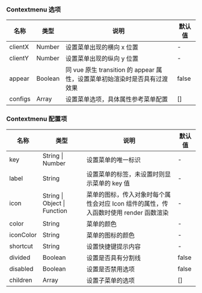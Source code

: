 ### Contextmenu 选项

| 名称    | 类型    | 说明                                                                      | 默认值 |
| ------- | ------- | ------------------------------------------------------------------------- | ------ |
| clientX | Number  | 设置菜单出现的横向 x 位置                                                 | -      |
| clientY | Number  | 设置菜单出现的纵向 y 位置                                                 | -      |
| appear  | Boolean | 同 vue 原生 transition 的 appear 属性，设置菜单初始渲染时是否具有过渡效果 | false  |
| configs | Array   | 设置菜单选项，具体属性参考菜单配置                                        | []     |

### Contextmenu 配置项

| 名称      | 类型                         | 说明                                                                                 | 默认值 |
| --------- | ---------------------------- | ------------------------------------------------------------------------------------ | ------ |
| key       | String \| Number             | 设置菜单的唯一标识                                                                   | -      |
| label     | String                       | 设置菜单的标签，未设置时则显示菜单的 key 值                                          | -      |
| icon      | String \| Object \| Function | 菜单的图标，传入对象时每个属性会对应 Icon 组件的属性，传入函数时使用 render 函数渲染 | -      |
| color     | String                       | 菜单的颜色                                                                           | -      |
| iconColor | String                       | 菜单的图标的颜色                                                                     | -      |
| shortcut  | String                       | 设置快捷键提示内容                                                                   | -      |
| divided   | Boolean                      | 设置是否具有分割线                                                                   | false  |
| disabled  | Boolean                      | 设置是否禁用选项                                                                     | false  |
| children  | Array                        | 设置子菜单的选项                                                                     | []     |
